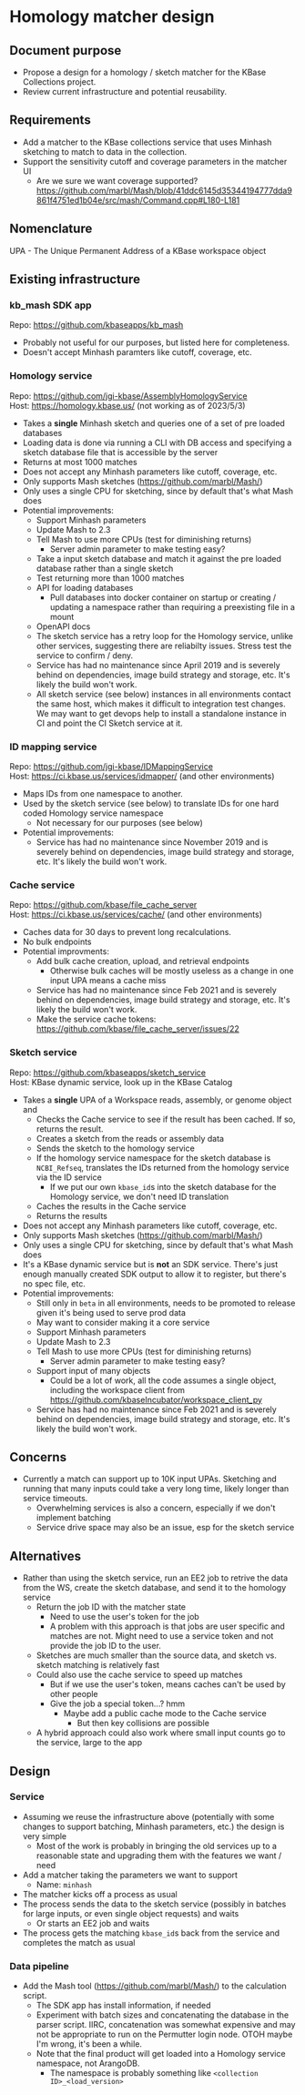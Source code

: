 # Homology matcher design

## Document purpose

* Propose a design for a homology / sketch matcher for the KBase Collections project.
* Review current infrastructure and potential reusability.

## Requirements

* Add a matcher to the KBase collections service that uses Minhash sketching to match to data
  in the collection.
* Support the sensitivity cutoff and coverage parameters in the matcher UI
  * Are we sure we want coverage supported? https://github.com/marbl/Mash/blob/41ddc6145d35344194777dda9861f4751ed1b04e/src/mash/Command.cpp#L180-L181

## Nomenclature

UPA - The Unique Permanent Address of a KBase workspace object

## Existing infrastructure

### kb_mash SDK app

Repo: https://github.com/kbaseapps/kb_mash

* Probably not useful for our purposes, but listed here for completeness.
* Doesn't accept Minhash paramters like cutoff, coverage, etc.

### Homology service

Repo: https://github.com/jgi-kbase/AssemblyHomologyService  
Host: https://homology.kbase.us/ (not working as of 2023/5/3)

* Takes a **single** Minhash sketch and queries one of a set of pre loaded databases
* Loading data is done via running a CLI with DB access and specifying a sketch
  database file that is accessible by the server
* Returns at most 1000 matches
* Does not accept any Minhash parameters like cutoff, coverage, etc.
* Only supports Mash sketches (https://github.com/marbl/Mash/)
* Only uses a single CPU for sketching, since by default that's what Mash does
* Potential improvements:
  * Support Minhash parameters
  * Update Mash to 2.3
  * Tell Mash to use more CPUs (test for diminishing returns)
    * Server admin parameter to make testing easy?
  * Take a input sketch database and match it against the pre loaded database rather than a single
    sketch
  * Test returning more than 1000 matches
  * API for loading databases
    * Pull databases into docker container on startup or creating / updating a namespace
      rather than requiring a preexisting file in a mount
  * OpenAPI docs
  * The sketch service has a retry loop for the Homology service, unlike other services,
    suggesting there are reliabilty issues. Stress test the service to confirm / deny.
  * Service has had no maintenance since April 2019 and is severely behind on dependencies,
    image build strategy and storage, etc. It's likely the build won't work.
  * All sketch service (see below) instances in all environments contact the same host,
    which makes it difficult to integration test changes. We may want to get devops help to
    install a standalone instance in CI and point the CI Sketch service at it.

### ID mapping service

Repo: https://github.com/jgi-kbase/IDMappingService  
Host: https://ci.kbase.us/services/idmapper/ (and other environments)

* Maps IDs from one namespace to another.
* Used by the sketch service (see below) to translate IDs for one hard coded Homology service
  namespace
  * Not necessary for our purposes (see below)
* Potential improvements:
  * Service has had no maintenance since November 2019 and is severely behind on dependencies,
    image build strategy and storage, etc. It's likely the build won't work.

### Cache service

Repo: https://github.com/kbase/file_cache_server  
Host: https://ci.kbase.us/services/cache/ (and other environments)

* Caches data for 30 days to prevent long recalculations.
* No bulk endpoints
* Potential improvments:
  * Add bulk cache creation, upload, and retrieval endpoints
    * Otherwise bulk caches will be mostly useless as a change in one input UPA means a cache miss
  * Service has had no maintenance since Feb 2021 and is severely behind on dependencies,
    image build strategy and storage, etc. It's likely the build won't work.
  * Make the service cache tokens: https://github.com/kbase/file_cache_server/issues/22

### Sketch service

Repo: https://github.com/kbaseapps/sketch_service  
Host: KBase dynamic service, look up in the KBase Catalog

* Takes a **single** UPA of a Workspace reads, assembly, or genome object and
  * Checks the Cache service to see if the result has been cached. If so, returns the result.
  * Creates a sketch from the reads or assembly data
  * Sends the sketch to the homology service
  * If the homology service namespace for the sketch database is `NCBI_Refseq`, translates
    the IDs returned from the homology service via the ID service
    * If we put our own `kbase_id`s into the sketch database for the Homology service, we don't
      need ID translation
  * Caches the results in the Cache service
  * Returns the results
* Does not accept any Minhash parameters like cutoff, coverage, etc.
* Only supports Mash sketches (https://github.com/marbl/Mash/)
* Only uses a single CPU for sketching, since by default that's what Mash does
* It's a KBase dynamic service but is **not** an SDK service. There's just enough manually created
  SDK output to allow it to register, but there's no spec file, etc.
* Potential improvements:
  * Still only in `beta` in all environments, needs to be promoted to release given it's
    being used to serve prod data
  * May want to consider making it a core service
  * Support Minhash parameters
  * Update Mash to 2.3
  * Tell Mash to use more CPUs (test for diminishing returns)
    * Server admin parameter to make testing easy?
  * Support input of many objects
    * Could be a lot of work, all the code assumes a single object, including the workspace
      client from https://github.com/kbaseIncubator/workspace_client_py
  * Service has had no maintenance since Feb 2021 and is severely behind on dependencies,
    image build strategy and storage, etc. It's likely the build won't work.

## Concerns

* Currently a match can support up to 10K input UPAs. Sketching and running that many inputs
  could take a very long time, likely longer than service timeouts.
  * Overwhelming services is also a concern, especially if we don't implement batching
  * Service drive space may also be an issue, esp for the sketch service

## Alternatives

* Rather than using the sketch service, run an EE2 job to retrive the data from the WS, create
 the sketch database, and send it to the homology service
  * Return the job ID with the matcher state
    * Need to use the user's token for the job
    * A problem with this approach is that jobs are user specific and matches are not. Might need
      to use a service token and not provide the job ID to the user.
  * Sketches are much smaller than the source data, and sketch vs. sketch matching is relatively
    fast
  * Could also use the cache service to speed up matches
    * But if we use the user's token, means caches can't be used by other people
    * Give the job a special token...? hmm
      * Maybe add a public cache mode to the Cache service
        * But then key collisions are possible
  * A hybrid approach could also work where small input counts go to the service, large to the
    app

## Design

### Service

* Assuming we reuse the infrastructure above (potentially with some changes to support
  batching, Minhash parameters, etc.) the design is very simple
  * Most of the work is probably in bringing the old services up to a reasonable state and
    upgrading them with the features we want / need
* Add a matcher taking the parameters we want to support
  * Name: `minhash`
* The matcher kicks off a process as usual
* The process sends the data to the sketch service (possibly in batches for large inputs,
  or even single object requests) and waits
  * Or starts an EE2 job and waits
* The process gets the matching `kbase_id`s back from the service and completes the match
  as usual

### Data pipeline

* Add the Mash tool (https://github.com/marbl/Mash/) to the calculation script.
  * The SDK app has install information, if needed
  * Experiment with batch sizes and concatenating the database in the parser script. IIRC,
    concatenation was somewhat expensive and may not be appropriate to run on the Permutter
    login node. OTOH maybe I'm wrong, it's been a while.
  * Note that the final product will get loaded into a Homology service namespace, not ArangoDB.
    * The namespace is probably something like `<collection ID>_<load_version>`